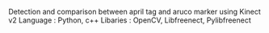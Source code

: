 Detection and comparison between april tag and aruco marker using Kinect v2
Language : Python, c++
Libaries : OpenCV, Libfreenect, Pylibfreenect

